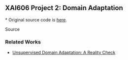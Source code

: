 ## XAI606 Project 2: Domain Adaptation
\* Original source code is [here](https://github.com/CuthbertCai/pytorch_DANN).

Source

### Related Works

+ [Unsupervised Domain Adaptation: A Reality Check](https://arxiv.org/pdf/2111.15672.pdf)